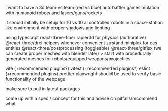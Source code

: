 i want to have a 3d team vs team (red vs blue) autobattler gamesimulation with humanoid robots and lasers/guns/rockets

it should initially be setup for 10 vs 10 ai controlled robots in a space-station like environment with proper shadows and lighting 


using 
typescript
react-three-fiber
rapier3d for physics (authorative)
@react-three/drei  helpers whenever convenient
zustand 
miniplex  for ecs entities
@react-three/postprocessing  (toggleable)
@react-three/gltfjsx  (we can create proper meshes with blender later)  > start with procedurally generated meshes for robots/equipped weapons/projectiles

vite (+recommended plugins?)
vitest (+recommended plugins?)
eslint (+recommended plugins)
prettier
playwright should be used to verify basic functionality of the webpage

make sure to pull in latest packages

come up with a spec / concept for this and advise on pitfalls/recommend what 